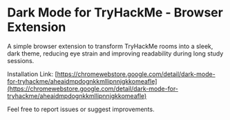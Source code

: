 # Dark Mode for TryHackMe - Browser Extension

A simple browser extension to transform TryHackMe rooms into a sleek, dark theme, reducing eye strain and improving readability during long study sessions.


Installation Link:
[https://chromewebstore.google.com/detail/dark-mode-for-tryhackme/aheaidmpdognkkmllipnnjgkkomeafle](https://chromewebstore.google.com/detail/dark-mode-for-tryhackme/aheaidmpdognkkmllipnnjgkkomeafle)


Feel free to report issues or suggest improvements.